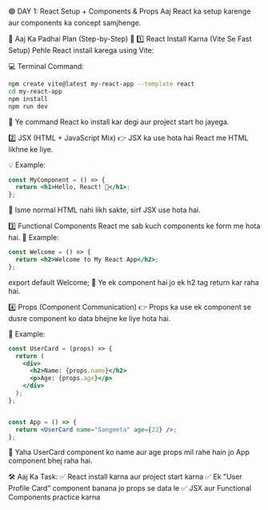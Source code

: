 🟢 DAY 1: React Setup + Components & Props
Aaj React ka setup karenge aur components ka concept samjhenge.

🔹 Aaj Ka Padhai Plan (Step-by-Step) 📖
1️⃣ React Install Karna (Vite Se Fast Setup)
Pehle React install karega using Vite:

💻 Terminal Command:
```sh
npm create vite@latest my-react-app --template react
cd my-react-app
npm install
npm run dev
```
🔹 Ye command React ko install kar degi aur project start ho jayega.

2️⃣ JSX (HTML + JavaScript Mix)
👉 JSX ka use hota hai React me HTML likhne ke liye.

💡 Example:
```jsx
const MyComponent = () => {
  return <h1>Hello, React! 🚀</h1>;
};
```
🔹 Isme normal HTML nahi likh sakte, sirf JSX use hota hai.



3️⃣ Functional Components
React me sab kuch components ke form me hota hai.
📌 Example:

```jsx
const Welcome = () => {
  return <h2>Welcome to My React App</h2>;
};
```

export default Welcome;
🔹 Ye ek component hai jo ek h2 tag return kar raha hai.

4️⃣ Props (Component Communication)
👉 Props ka use ek component se dusre component ko data bhejne ke liye hota hai.

📌 Example:

```jsx
const UserCard = (props) => {
  return (
    <div>
      <h2>Name: {props.name}</h2>
      <p>Age: {props.age}</p>
    </div>
  );
};


const App = () => {
  return <UserCard name="Sangeeta" age={22} />;
};
```
🔹 Yaha UserCard component ko name aur age props mil rahe hain jo App component bhej raha hai.

🛠 Aaj Ka Task:
✅ React install karna aur project start karna
✅ Ek "User Profile Card" component banana jo props se data le
✅ JSX aur Functional Components practice karna

